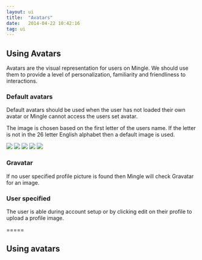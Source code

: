 ```yaml
---
layout: ui
title:  "Avatars"
date:   2014-04-22 10:42:16
tag: ui
---
```

<h2>Using Avatars</h2>

Avatars are the visual representation for users on Mingle. We should use them to provide a level of personalization,
familiarity and friendliness to interactions.


<h3>Default avatars</h3>

Default avatars should be used when the user has not loaded their own avatar or Mingle cannot access the users set avatar.

The image is chosen based on the first letter of the users name. If the letter is not in the 26 letter English alphabet then a default image is used.

<img src="/img/posts/ui/avatars/alphabet/default.png">
<img src="/img/posts/ui/avatars/alphabet/a.png">
<img src="/img/posts/ui/avatars/alphabet/b.png">
<img src="/img/posts/ui/avatars/alphabet/c.png">
<img src="/img/posts/ui/avatars/alphabet/d.png">

<h3>Gravatar</h3>

If no user specified profile picture is found then Mingle will check Gravatar for an image.

<h3>User specified</h3>

The user is able during account setup or by clicking edit on their profile to upload a profile image.

=====
<h2>Using avatars</h2>
